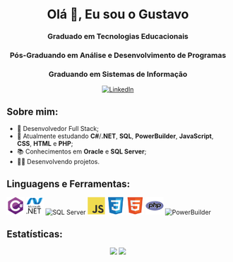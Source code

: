 <h1 align="center">Olá 👋, Eu sou o Gustavo</h1>
<h3 align="center">Graduado em Tecnologias Educacionais</h3>
<h3 align="center">Pós-Graduando em Análise e Desenvolvimento de Programas</h3>
<h3 align="center">Graduando em Sistemas de Informação</h3>

<p align="center">
  <a href="https://www.linkedin.com/in/gustavo-abritta/" target="_blank">
    <img src="https://img.icons8.com/color/48/000000/linkedin.png" alt="LinkedIn"/>
  </a>
</p>

## Sobre mim:

- 🔭 Desenvolvedor Full Stack;
- 🌱 Atualmente estudando **C#**/**.NET**, **SQL**, **PowerBuilder**, **JavaScript**, **CSS**, **HTML** e **PHP**;
- 📚 Conhecimentos em **Oracle** e **SQL Server**;
- 👨‍💻 Desenvolvendo projetos.

## Linguagens e Ferramentas:

<p align="left">
  <img src="https://raw.githubusercontent.com/devicons/devicon/master/icons/csharp/csharp-original.svg" alt="C#" width="40" height="40"/>
  <img src="https://raw.githubusercontent.com/devicons/devicon/master/icons/dot-net/dot-net-original-wordmark.svg" alt=".NET" width="40" height="40"/>
  <img src="https://www.svgrepo.com/show/303229/microsoft-sql-server-logo.svg" alt="SQL Server" width="40" height="40"/>
  <img src="https://raw.githubusercontent.com/devicons/devicon/master/icons/javascript/javascript-original.svg" alt="JavaScript" width="40" height="40"/>
  <img src="https://raw.githubusercontent.com/devicons/devicon/master/icons/css3/css3-original.svg" alt="CSS" width="40" height="40"/>
  <img src="https://raw.githubusercontent.com/devicons/devicon/master/icons/html5/html5-original.svg" alt="HTML" width="40" height="40"/>
  <img src="https://raw.githubusercontent.com/devicons/devicon/master/icons/php/php-original.svg" alt="PHP" width="40" height="40"/>
  <img src="https://img.icons8.com/color/48/000000/power-bi.png" alt="PowerBuilder" width="40" height="40"/>
</p>

## Estatísticas:

<p align="center">
  <img height="150em" src="https://github-readme-stats.vercel.app/api?username=gustavobarcario&show_icons=true&theme=dark&include_all_commits=true&count_private=true"/>
  <img height="150em" src="https://github-readme-stats.vercel.app/api/top-langs/?username=gustavobarcario&layout=compact&langs_count=7&theme=dark"/>
</p>
